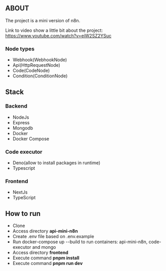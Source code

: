 ## ABOUT

The project is a mini version of n8n.

Link to video show a little bit about the project: https://www.youtube.com/watch?v=eiW2SZ2YSuc

### Node types

- Webhook(WebhookNode)
- Api(HttpRequestNode)
- Code(CodeNode)
- Condition(ConditionNode)

## Stack

### Backend
- NodeJs
- Express
- Mongodb
- Docker
- Docker Compose

### Code executor

- Deno(allow to install packages in runtime)
- Typescript

### Frontend
- NextJs
- TypeScript


## How to run

- Clone
- Access directory **api-mini-n8n**
- Create .env file based on .env.example    
- Run docker-compose up --build to run containers: api-mini-n8n, code-executor and mongo
- Access directory **frontend**
- Execute command **pnpm install**
- Execute command **pnpm run dev**



